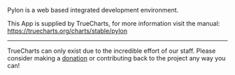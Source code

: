 Pylon is a web based integrated development environment.

This App is supplied by TrueCharts, for more information visit the manual: https://truecharts.org/charts/stable/pylon

---

TrueCharts can only exist due to the incredible effort of our staff.
Please consider making a [donation](https://truecharts.org/docs/about/sponsor) or contributing back to the project any way you can!
